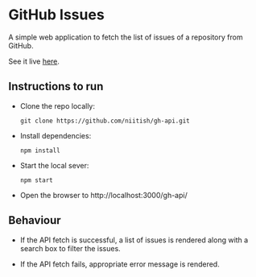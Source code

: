 # GitHub Issues

A simple web application to fetch the list of issues of a repository from GitHub.

See it live [here](https://niitish.github.io/gh-api/).

## Instructions to run

- Clone the repo locally:

  `git clone https://github.com/niitish/gh-api.git`

- Install dependencies:

  `npm install`

- Start the local sever:

  `npm start`

- Open the browser to http://localhost:3000/gh-api/

## Behaviour

- If the API fetch is successful, a list of issues is rendered along with a search box to filter the issues.

- If the API fetch fails, appropriate error message is rendered.
